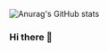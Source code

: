![Anurag's GitHub stats](https://github-readme-stats.vercel.app/api?username=ouadiamohammed&show_icons=true&theme=radical)
### Hi there 👋

<!--
**ouadiamohammed/ouadiamohammed** is a ✨ _special_ ✨ repository because its `README.md` (this file) appears on your GitHub profile.

Here are some ideas to get you started:

- 🔭 I’m currently working on ...
- 🌱 I’m currently learning ...
- 👯 I’m looking to collaborate on ...
- 🤔 I’m looking for help with ...
- 💬 Ask me about ...
- 📫 How to reach me: ...
- 😄 Pronouns: ...
- ⚡ Fun fact: ...
-->
